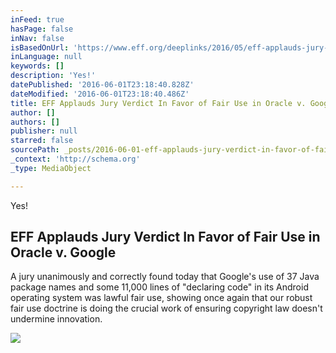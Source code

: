 ```yaml
---
inFeed: true
hasPage: false
inNav: false
isBasedOnUrl: 'https://www.eff.org/deeplinks/2016/05/eff-applauds-jury-verdict-favor-fair-use-oracle-v-google'
inLanguage: null
keywords: []
description: 'Yes!'
datePublished: '2016-06-01T23:18:40.828Z'
dateModified: '2016-06-01T23:18:40.486Z'
title: EFF Applauds Jury Verdict In Favor of Fair Use in Oracle v. Google
author: []
authors: []
publisher: null
starred: false
sourcePath: _posts/2016-06-01-eff-applauds-jury-verdict-in-favor-of-fair-use-in-oracle-v.md
_context: 'http://schema.org'
_type: MediaObject

---
```

Yes!

<article style=""><h1>EFF Applauds Jury Verdict In Favor of Fair Use in Oracle v. Google</h1><p>A jury unanimously and correctly found today that Google's use of 37 Java package names and some 11,000 lines of "declaring code" in its Android operating system was lawful fair use, showing once again that our robust fair use doctrine is doing the crucial work of ensuring copyright law doesn't undermine innovation.</p><img src="https://www.eff.org/files/2015/03/02/eff-og-3.png" /></article>